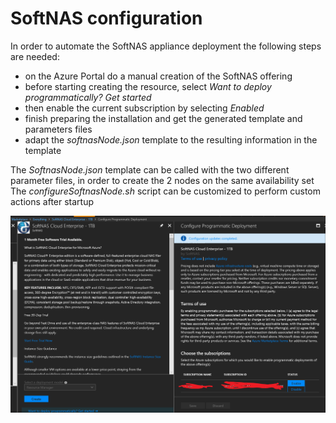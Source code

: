 # SoftNAS configuration

In order to automate the SoftNAS appliance deployment the following steps are needed:

- on the Azure Portal do a manual creation of the SoftNAS offering
- before starting creating the resource, select *Want to deploy programmatically? Get started*
- then enable the current subscription by selecting *Enabled*
- finish preparing the installation and get the generated template and parameters files
- adapt the *softnasNode.json* template to the resulting information in the template

The *SoftnasNode.json* template can be called with the two different parameter files, in order to create the 2 nodes on the same availability set
The *configureSoftnasNode.sh* script can be customized to perform custom actions after startup

![alt text](softnas-sample.png "Enabling the Softnas offering")